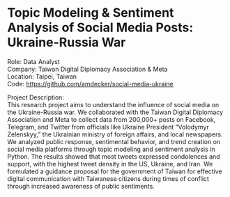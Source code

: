 # Topic Modeling & Sentiment Analysis of Social Media Posts: Ukraine-Russia War
Role: Data Analyst  
Company: Taiwan Digital Diplomacy Association & Meta  
Location: Taipei, Taiwan  
Code: https://github.com/amdecker/social-media-ukraine  

Project Description:  
This research project aims to understand the influence of social media on the Ukraine-Russia war. We collaborated with the Taiwan Digital Diplomacy Association and Meta to collect data from 200,000+ posts on Facebook, Telegram, and Twitter from officials like Ukraine President “Volodymyr Zelenskyy,” the Ukrainian ministry of foreign affairs, and local newspapers. We analyzed public response, sentimental behavior, and trend creation on social media platforms through topic modeling and sentiment analysis in Python.
The results showed that most tweets expressed condolences and support, with the highest tweet density in the US, Ukraine, and Iran. We formulated a guidance proposal for the government of Taiwan for effective digital communication with Taiwanese citizens during times of conflict through increased awareness of public sentiments.
